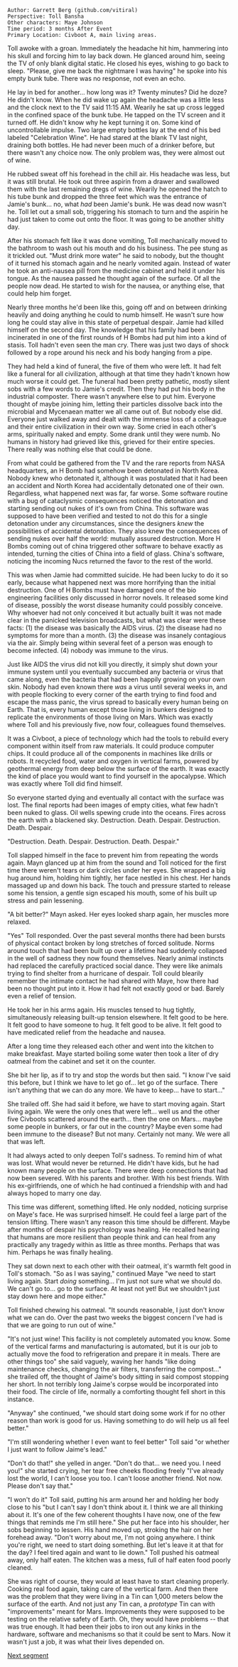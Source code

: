 ```
Author: Garrett Berg (github.com/vitiral)
Perspective: Toll Bansha
Other characters: Maye Johnson
Time period: 3 months After Event
Primary Location: Civboot A, main living areas.
```


Toll awoke with a groan. Immediately the headache hit him, hammering into his
skull and forcing him to lay back down. He glanced around him, seeing the TV
of only blank digital static. He closed his eyes, wishing to go back to
sleep. "Please, give me back the nightmare I was having" he spoke into his
empty bunk tube. There was no response, not even an echo.

He lay in bed for another... how long was it? Twenty minutes? Did he doze? He
didn't know. When he did wake up again the headache was a little less and the
clock next to the TV said 11:15 AM. Wearily he sat up cross legged in the
confined space of the bunk tube. He tapped on the TV screen and it turned off.
He didn't know why he kept turning it on. Some kind of uncontrollable impulse.
Two large empty bottles lay at the end of his bed labeled "Celebration Wine".
He had stared at the blank TV last night, draining both bottles. He had never
been much of a drinker before, but there wasn't any choice now. The only
problem was, they were almost out of wine.

He rubbed sweat off his forehead in the chill air. His headache was less, but
it was still brutal. He took out three aspirin from a drawer and swallowed them
with the last remaining dregs of wine. Wearily he opened the hatch to his tube
bunk and dropped the three feet which was the entrance of Jamie's bunk... no,
what _had_ been Jamie's bunk. He was dead now wasn't he. Toll let out a small
sob, triggering his stomach to turn and the aspirin he had just taken to come
out onto the floor. It was going to be another shitty day.

After his stomach felt like it was done vomiting, Toll mechanically moved to
the bathroom to wash out his mouth and do his business. The pee stung as it
trickled out. "Must drink more water" he said to nobody, but the thought of
it turned his stomach again and he nearly vomited again. Instead of water
he took an anti-nausea pill from the medicine cabinet and held it under his
tongue. As the nausea passed he thought again of the surface. Of all the
people now dead. He started to wish for the nausea, or anything else, that
could help him forget.

Nearly three months he'd been like this, going off and on between drinking
heavily and doing anything he could to numb himself. He wasn't sure how long he
could stay alive in this state of perpetual despair. Jamie had killed himself
on the second day.  The knowledge that his family had been incinerated in one
of the first rounds of H Bombs had put him into a kind of stasis. Toll hadn't
even seen the man cry. There was just two days of shock followed by a rope
around his neck and his body hanging from a pipe.

They had held a kind of funeral, the five of them who were left. It had felt
like a funeral for all civilization, although at that time they hadn't known
how much worse it could get. The funeral had been pretty pathetic, mostly
silent sobs with a few words to Jamie's credit. Then they had put his body in
the industrial composter. There wasn't anywhere else to put him. Everyone
thought of maybe joining him, letting their particles dissolve back into the
microbial and Mycenaean matter we all came out of. But nobody else did. Everyone
just walked away and dealt with the immense loss of a colleague and their entire
civilization in their own way. Some cried in each other's arms, spiritually
naked and empty. Some drank until they were numb. No humans in history had
grieved like this, grieved for their entire species. There really was nothing
else that could be done.

From what could be gathered from the TV and the rare reports from NASA
headquarters, an H Bomb had somehow been detonated in North Korea. Nobody
knew who detonated it, although it was postulated that it had been an accident
and North Korea had accidentally detonated one of their own. Regardless,
what happened next was far, far worse. Some software routine with a bug of
cataclysmic consequences noticed the detonation and starting sending out nukes
of it's own from China.  This software was supposed to have been verified and
tested to not do this for a single detonation under any circumstances, since
the designers _knew_ the possibilities of accidental detonation. They also
knew the consequences of sending nukes over half the world: mutually assured
destruction. More H Bombs coming out of china triggered other software to
behave exactly as intended, turning the cities of China into a field of glass.
China's software, noticing the incoming Nucs returned the favor to the rest of
the world.

This was when Jamie had committed suicide. He had been lucky to do it so early,
because what happened next was more horrifying than the initial destruction.
One of H Bombs must have damaged one of the bio engineering facilities only
discussed in horror novels. It released some kind of disease, possibly the
worst disease humanity could possibly conceive. Why whoever had not only
conceived it but actually built it was not made clear in the panicked television
broadcasts, but what was clear were these facts: (1) the disease was basically
the AIDS virus. (2) the disease had no symptoms for more than a month. (3) the
disease was insanely contagious via the air. Simply being within several feet
of a person was enough to become infected. (4) nobody was immune to the virus.

Just like AIDS the virus did not kill you directly, it simply shut down your
immune system until you eventually succumbed any bacteria or virus that came
along, even the bacteria that had been happily growing on your own skin. Nobody
had even known there _was_ a virus until several weeks in, and with people
flocking to every corner of the earth trying to find food and escape the mass
panic, the virus spread to basically every human being on Earth. That is, every
human except those living in bunkers designed to replicate the environments
of those living on Mars. Which was exactly where Toll and his previously five,
now four, colleagues found themselves.

It was a Civboot, a piece of technology which had the tools to rebuild every
component within itself from raw materials. It could produce computer chips.
It could produce all of the components in machines like drills or robots.
It recycled food, water and oxygen in vertical farms, powered by geothermal
energy from deep below the surface of the earth. It was exactly the kind
of place you would want to find yourself in the apocalypse. Which was exactly
where Toll did find himself.

So everyone started dying and eventually all contact with the surface was lost.
The final reports had been images of empty cities, what few hadn't been nuked
to glass. Oil wells spewing crude into the oceans. Fires across the earth with
a blackened sky. Destruction. Death. Despair. Destruction. Death. Despair.

"Destruction. Death. Despair. Destruction. Death. Despair."

Toll slapped himself in the face to prevent him from repeating the words again.
Mayn glanced up at him from the sound and Toll noticed for the first time there
weren't tears or dark circles under her eyes. She wrapped a big hug around him,
holding him tightly, her face nestled in his chest. Her hands massaged up and
down his back. The touch and pressure started to release some his tension, a
gentle sign escaped his mouth, some of his built up stress and pain lessening.

"A bit better?" Mayn asked. Her eyes looked sharp again, her muscles more
relaxed.

"Yes" Toll responded. Over the past several months there had been bursts of
physical contact broken by long stretches of forced solitude. Norms around
touch that had been built up over a lifetime had suddenly collapsed in the well
of sadness they now found themselves. Nearly animal instincts had replaced the
carefully practiced social dance. They were like animals trying to find shelter
from a hurricane of despair. Toll could blearily remember the intimate contact
he had shared with Maye, how there had been no thought put into it. How it had
felt not exactly good or bad. Barely even a relief of tension.

He took her in his arms again. His muscles tensed to hug tightly,
simultaneously releasing built-up tension elsewhere. It felt good to be here.
It felt good to have someone to hug. It felt good to be alive. It felt good to
have medicated relief from the headache and nausea.

After a long time they released each other and went into the kitchen to make
breakfast. Maye started boiling some water then took a liter of dry oatmeal
from the cabinet and set it on the counter.

She bit her lip, as if to try and stop the words but then said. "I know I've
said this before, but I think we have to let go of... let go of the surface.
There isn't anything that we can do any more. We have to keep... have to
start..."

She trailed off. She had said it before, we have to start moving again. Start
living again. We were the only ones that were left... well us and the other
five Civboots scattered around the earth... then the one on Mars... maybe
some people in bunkers, or far out in the country? Maybe even some had been
immune to the disease? But not many. Certainly not many. We were all that was
left.

It had always acted to only deepen Toll's sadness. To remind him of what was
lost. What would never be returned. He didn't have kids, but he had known many
people on the surface. There were deep connections that had now been severed.
With his parents and brother. With his best friends. With his ex-girlfriends,
one of which he had continued a friendship with and had always hoped to marry
one day.

This time was different, something lifted. He only nodded, noticing surprise on
Maye's face. He was surprised himself. He could feel a large part of the tension
lifting. There wasn't any reason this time should be different. Maybe after
months of despair his psychology was healing. He recalled hearing that humans
are more resilient than people think and can heal from any practically any
tragedy within as little as three months. Perhaps that was him. Perhaps he was
finally healing.

They sat down next to each other with their oatmeal, it's warmth felt good in
Toll's stomach.  "So as I was saying," continued Maye "we need to start living
again. Start _doing_ something... I'm just not sure what we should do. We can't
go to...  go to the surface. At least not yet! But we shouldn't just stay down
here and mope either."

Toll finished chewing his oatmeal. "It sounds reasonable, I just don't know
what we can do. Over the past two weeks the biggest concern I've had is that we
are going to run out of wine."

"It's not just wine! This facility is not completely automated you know. Some
of the vertical farms and manufacturing is automated, but it is our job to
actually move the food to refrigeration and prepare it in meals. There are
other things too" she said vaguely, waving her hands "like doing maintenance
checks, changing the air filters, transferring the compost..." she trailed off,
the thought of Jaime's body sitting in said compost stopping her short. In not
terribly long Jaime's corpse would be incorporated into their food. The circle
of life, normally a comforting thought fell short in this instance.

"Anyway" she continued, "we should start doing some work if for no other reason
than work is good for us. Having something to do will help us all feel better."

"I'm still wondering whether I even want to feel better" Toll said "or whether
I just want to follow Jaime's lead."

"Don't do that!" she yelled in anger. "Don't do that... we need you. I need
you!" she started crying, her tear free cheeks flooding freely "I've already
lost the world, I can't loose you too. I can't loose another friend. Not now.
Please don't say that."

"I won't do it" Toll said, putting his arm around her and holding her body
close to his "but I can't say I don't think about it. I think we are all
thinking about it. It's one of the few coherent thoughts I have now, one of the
few things that reminds me I'm still here." She put her face into his shoulder,
her sobs beginning to lessen. His hand moved up, stroking the hair on her
forehead away. "Don't worry about me, I'm not going anywhere. I think you're
right, we need to start doing something. But let's leave it at that for the
day? I feel tired again and want to lie down." Toll pushed his oatmeal away,
only half eaten. The kitchen was a mess, full of half eaten food poorly
cleaned.

She was right of course, they would at least have to start cleaning properly.
Cooking real food again, taking care of the vertical farm. And then there was
the problem that they were living in a Tin can 1,000 meters below the surface
of the earth. And not just any Tin can, a _prototype_ Tin can with
"improvements" meant for Mars. Improvements they were supposed to be testing on
the relative safety of Earth. Oh, they would have problems -- that was true
enough. It had been their jobs to iron out any kinks in the hardware, software
and mechanisms so that it could be sent to Mars. Now it wasn't just a job, it
was what their lives depended on.

[Next segment](./healing2.md)
